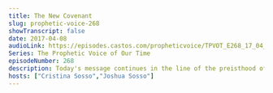 ```yaml
---
title: The New Covenant
slug: prophetic-voice-268
showTranscript: false
date: 2017-04-08
audioLink: https://episodes.castos.com/propheticvoice/TPVOT_E268_17_04_08-09_The_New_Covenant.mp3
Series: The Prophetic Voice of Our Time
episodeNumber: 268
description: Today's message continues in the line of the preisthood of Melchizedek; operating in the new covenant vs the old covenant.
hosts: ["Cristina Sosso","Joshua Sosso"]
---
```

